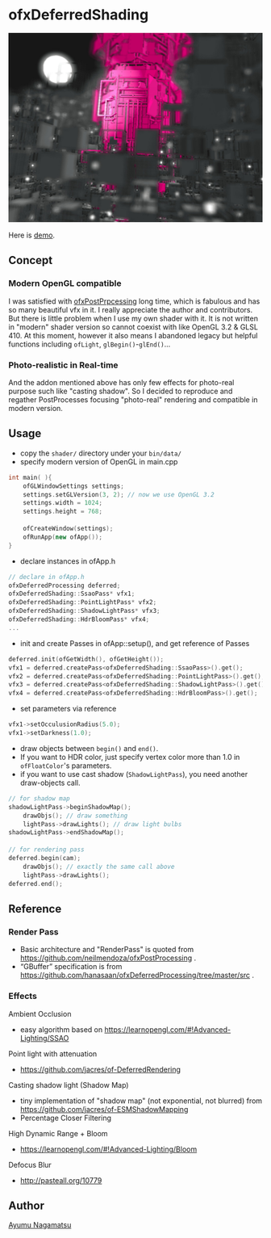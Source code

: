 # ofxDeferredShading
![](./screenshot.jpg)

Here is [demo](https://www.youtube.com/watch?v=xhm2CdpSpcI).

## Concept
### Modern OpenGL compatible
I was satisfied with [ofxPostPrpcessing](https://github.com/neilmendoza/ofxPostProcessing) long time, which is fabulous and has so many beautiful vfx in it. I really appreciate the author and contributors.
But there is little problem when I use my own shader with it. It is not written in "modern" shader version so cannot coexist with like OpenGL 3.2 & GLSL 410.
At this moment, however it also means I abandoned legacy but helpful functions including ```ofLight```, ```glBegin()```-```glEnd()```...
### Photo-realistic in Real-time
And the addon mentioned above has only few effects for photo-real purpose such like "casting shadow". So I decided to reproduce and regather PostProcesses focusing "photo-real" rendering and compatible in modern version.

## Usage
* copy the ```shader/``` directory under your ```bin/data/```
* specify modern version of OpenGL in main.cpp
```C++
int main( ){
    ofGLWindowSettings settings;
    settings.setGLVersion(3, 2); // now we use OpenGL 3.2
    settings.width = 1024;
    settings.height = 768;

    ofCreateWindow(settings);
    ofRunApp(new ofApp());
}
```
* declare instances in ofApp.h
```C++
// declare in ofApp.h
ofxDeferredProcessing deferred;
ofxDeferredShading::SsaoPass* vfx1;
ofxDeferredShading::PointLightPass* vfx2;
ofxDeferredShading::ShadowLightPass* vfx3;
ofxDeferredShading::HdrBloomPass* vfx4;
...
```
* init and create Passes in ofApp::setup(), and get reference of Passes
```C++
deferred.init(ofGetWidth(), ofGetHeight());
vfx1 = deferred.createPass<ofxDeferredShading::SsaoPass>().get();
vfx2 = deferred.createPass<ofxDeferredShading::PointLightPass>().get();
vfx3 = deferred.createPass<ofxDeferredShading::ShadowLightPass>().get();    
vfx4 = deferred.createPass<ofxDeferredShading::HdrBloomPass>().get();
```
* set parameters via reference
```C++
vfx1->setOcculusionRadius(5.0);
vfx1->setDarkness(1.0);
```
* draw objects between ```begin()``` and ```end()```.
* If you want to HDR color, just specify vertex color more than 1.0 in ```ofFloatColor```'s parameters.
* if you want to use cast shadow (```ShadowLightPass```), you need another draw-objects call.
```C++
// for shadow map
shadowLightPass->beginShadowMap();
    drawObjs(); // draw something
    lightPass->drawLights(); // draw light bulbs
shadowLightPass->endShadowMap();

// for rendering pass
deferred.begin(cam);
    drawObjs(); // exactly the same call above
    lightPass->drawLights();
deferred.end();
```
## Reference
### Render Pass
* Basic architecture and "RenderPass" is quoted from https://github.com/neilmendoza/ofxPostProcessing .
* “GBuffer” specification is from https://github.com/hanasaan/ofxDeferredProcessing/tree/master/src .

### Effects
Ambient Occlusion
* easy algorithm based on https://learnopengl.com/#!Advanced-Lighting/SSAO

Point light with attenuation
* https://github.com/jacres/of-DeferredRendering

Casting shadow light (Shadow Map)
* tiny implementation of "shadow map" (not exponential, not blurred) from  https://github.com/jacres/of-ESMShadowMapping
* Percentage Closer Filtering

High Dynamic Range + Bloom
* https://learnopengl.com/#!Advanced-Lighting/Bloom

Defocus Blur
* http://pasteall.org/10779

## Author
[Ayumu Nagamatsu](http://ayumu-nagamatsu.com/)
